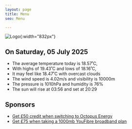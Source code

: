 ```yaml
---
layout: page
title: Menu
seo: Menu

---
```


![Logo](/images/logo.jpg){:width="832px"}

<!-- weather_marker starts -->
## On Saturday, 05 July 2025

- The average temperature today is 18.57˚C,
- With highs of 19.43˚C and lows of 18.16˚C,
- It may feel like 18.47˚C with overcast clouds
- The wind speed is 4.02m/s and visibility is 10000m
- The pressure is 1010hPa and humidity is 76%
- The sun will rise at 03:56 and set at 20:29

<!-- weather_marker ends -->

## Sponsors

- [Get £50 credit when switching to Octopus Energy](https://bit.ly/3oD1nnS)
- [Get £75 when taking a 1000mb YouFibre broadband plan](https://aklam.io/91zWhU?)
